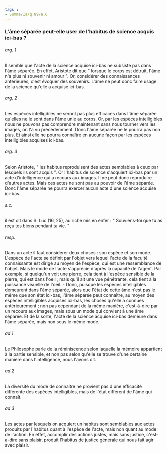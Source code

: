 ```yaml
---
tags : 
- Summa/Ia/q.89/a.6
---
```


### L'âme séparée peut-elle user de l'habitus de science acquis ici-bas ?



###### arg. 1
Il semble que l'acte de la science acquise ici-bas ne subsiste pas dans l'âme séparée. En effet, Aristote dit que " lorsque le corps est détruit, l'âme n'a plus ni souvenir ni amour ". Or, considérer des connaissances antérieures, c'est évoquer des souvenirs. L'âme ne peut donc faire usage de la science qu'elle a acquise ici-bas. 

###### arg. 2
Les espèces intelligibles ne seront pas plus efficaces dans l'âme séparée qu'elles ne le sont dans l'âme unie au corps. Or, par les espèces intelligibles nous ne pouvons pas comprendre maintenant sans nous tourner vers les images, on l'a vu précédemment. Donc l'âme séparée ne le pourra pas non plus. Et ainsi elle ne pourra connaître en aucune façon par les espèces intelligibles acquises ici-bas. 

###### arg. 3
Selon Aristote, " les habitus reproduisent des actes semblables à ceux par lesquels ils sont acquis ". Or l'habitus de science s'acquiert ici-bas par un acte d'intelligence qui a recours aux images. Il ne peut donc reproduire d'autres actes. Mais ces actes ne sont pas au pouvoir de l'âme séparée. Donc l'âme séparée ne pourra exercer aucun acte d'une science acquise ici-bas. 

###### s.c.
il est dit dans S. Luc (16, 25), au riche mis en enfer : " Souviens-toi que tu as reçu tes biens pendant ta vie. " 

###### resp.
Dans un acte il faut considérer deux choses : son espèce et son mode. L'espèce de l'acte se définit par l'objet vers lequel l'acte de la faculté connaissante est dirigé au moyen de l'espèce, qui est une ressemblance de l'objet. Mais le mode de l'acte s'apprécie d'après la capacité de l'agent. Par exemple, si quelqu'un voit une pierre, cela tient à l'espèce sensible de la pierre, qui est dans l'oeil ; mais qu'il ait une vue pénétrante, cela tient à la puissance visuelle de l'oeil. - Donc, puisque les espèces intelligibles demeurent dans l'âme séparée, alors que l'état de cette âme n'est pas le même que son état ici-bas, l'âme séparée peut connaître, au moyen des espèces intelligibles acquises ici-bas, les choses qu'elle a connues antérieurement ; non pas cependant de la même manière, c'est-à-dire par un recours aux images, mais sous un mode qui convient à une âme séparée. Et de la sorte, l'acte de la science acquise ici-bas demeure dans l'âme séparée, mais non sous le même mode. 

###### ad 1
Le Philosophe parle de la réminiscence selon laquelle la mémoire appartient à la partie sensible, et non pas selon qu'elle se trouve d'une certaine manière dans l'intelligence, nous l'avons dit. 

###### ad 2
La diversité du mode de connaître ne provient pas d'une efficacité différente des espèces intelligibles, mais de l'état différent de l'âme qui connaît. 

###### ad 3
Les actes par lesquels on acquiert un habitus sont semblables aux actes produits par l'habitus quant à l'espèce de l'acte, mais non quant au mode de l'action. En effet, accomplir des actions justes, mais sans justice, c'est-à-dire sans plaisir, produit l'habitus de justice générale qui nous fait agir avec plaisir. 

